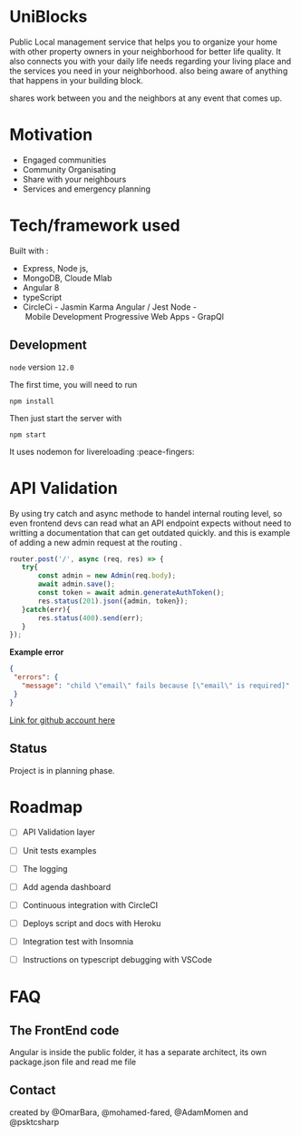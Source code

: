 # UniBlocks 

Public Local management service that helps you to organize your home with other property owners in your neighborhood for better life quality.
It also connects you with your daily life needs regarding your living place and the services you need in your neighborhood.
also being aware of anything that happens in your building block.

shares work between you and the neighbors at any event that comes up.

# Motivation

- Engaged communities
- Community Organisating
- Share with your neighbours
- Services and emergency planning


# Tech/framework used

 Built with :
- Express, Node js, 
- MongoDB, Cloude Mlab
- Angular 8
- typeScript
- CircleCi
- Jasmin Karma Angular / Jest Node
- Mobile Development Progressive Web Apps
- GrapQl




## Development

`node` version `12.0`


The first time, you will need to run

```
npm install
```

Then just start the server with 

```
npm start
```
It uses nodemon for livereloading :peace-fingers:

# API Validation
 
 By using try catch and async methode to handel internal routing level, so even frontend devs can read what an API endpoint expects without need to writting a documentation that can get outdated quickly.
 and this is example of adding a new admin request at the routing .

 ```js
 router.post('/', async (req, res) => {
    try{
        const admin = new Admin(req.body);
        await admin.save();
        const token = await admin.generateAuthToken();
        res.status(201).json({admin, token});
    }catch(err){
        res.status(400).send(err);
    }
});
 ```

 **Example error**

 ```json
 {
  "errors": {
    "message": "child \"email\" fails because [\"email\" is required]"
  }
 } 
 ```

[Link for github account here](https://github.com/n0tw0rking) 
## Status
Project is in planning phase.

# Roadmap
- [ ] API Validation layer 
- [ ] Unit tests examples
- [ ] The logging 
- [ ] Add agenda dashboard
- [ ] Continuous integration with CircleCI 
- [ ] Deploys script and docs with Heroku
- [ ] Integration test with Insomnia  
- [ ] Instructions on typescript debugging with VSCode


# FAQ 

 ## The FrontEnd code
   Angular is inside the public folder, it has a separate architect, its own package.json file and read me file  
   
## Contact
created by @OmarBara, @mohamed-fared, @AdamMomen and @psktcsharp

  
